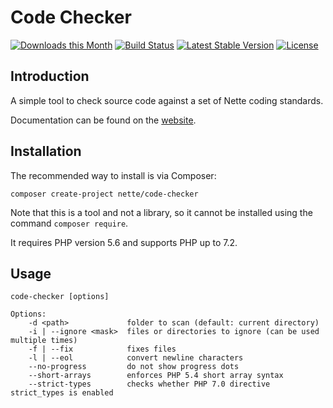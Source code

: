 Code Checker
============

[![Downloads this Month](https://img.shields.io/packagist/dm/nette/code-checker.svg)](https://packagist.org/packages/nette/code-checker)
[![Build Status](https://travis-ci.org/nette/code-checker.svg?branch=master)](https://travis-ci.org/nette/code-checker)
[![Latest Stable Version](https://poser.pugx.org/nette/code-checker/v/stable)](https://github.com/nette/code-checker/releases)
[![License](https://img.shields.io/badge/license-New%20BSD-blue.svg)](https://github.com/nette/code-checker/blob/master/license.md)


Introduction
------------

A simple tool to check source code against a set of Nette coding standards.

Documentation can be found on the [website](https://doc.nette.org/code-checker).


Installation
------------

The recommended way to install is via Composer:

```
composer create-project nette/code-checker
```

Note that this is a tool and not a library, so it cannot be installed using the command `composer require`.

It requires PHP version 5.6 and supports PHP up to 7.2.


Usage
-----

```
code-checker [options]

Options:
	-d <path>             folder to scan (default: current directory)
	-i | --ignore <mask>  files or directories to ignore (can be used multiple times)
	-f | --fix            fixes files
	-l | --eol            convert newline characters
	--no-progress         do not show progress dots
	--short-arrays        enforces PHP 5.4 short array syntax
	--strict-types        checks whether PHP 7.0 directive strict_types is enabled
```
